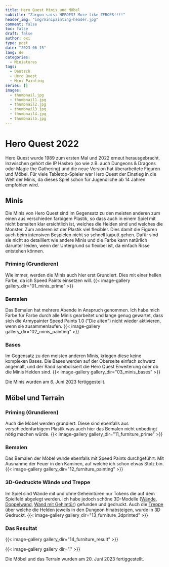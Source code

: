 ```yaml
---
title: Hero Quest Minis und Möbel
subtitle: "Zargon sais: HEROES? More like ZEROES!!!!"
header_img: "img/minipainting-header.jpg"
comment: false
toc: false
draft: false
author: oxi
type: post
date: "2023-06-15"
lang: de
categories:
  - Miniatures
tags:
  - Deutsch
  - Hero Quest
  - Mini Painting
series: []
images:
  - thumbnail.jpg
  - thumbnail1.jpg
  - thumbnail2.jpg
  - thumbnail3.jpg
  - thumbnail4.jpg
  - thumbnail5.jpg
---
```

# Hero Quest 2022
Hero Quest wurde 1989 zum ersten Mal und 2022 erneut herausgebracht. Inzwischen gehört die IP Hasbro (so wie z.B. auch Dungeons & Dragons oder Magic the Gathering) und die neue Version hat überarbeitete Figuren und Möbel. Für viele Tabletop-Spieler war Hero Quest der Einstieg in die Welt der Minis, da dieses Spiel schon für Jugendliche ab 14 Jahren empfohlen wird.

## Minis
Die Minis von Hero Quest sind im Gegensatz zu den meisten anderen zum einen aus verschieden farbigem Plastik, so dass auch in einem Spiel mit nicht bemalten klar ersichtlich ist, welches die Helden sind und welches die Monster. Zum anderen ist der Plastik viel flexibler. Dies damit die Figuren auch beim intensiven Bespielen nicht so schnell kaputt gehen. Dafür sind sie nicht so detailliert wie andere Minis und die Farbe kann natürlich darunter leiden, wenn der Untergrund so flexibel ist, da einfach Risse entstehen können.

### Priming (Grundieren)
Wie immer, werden die Minis auch hier erst Grundiert. Dies mit einer hellen Farbe, da ich Speed Paints einsetzen will.
{{< image-gallery gallery_dir="01_minis_prime" >}}

### Bemalen
Das Bemalen hat mehrere Abende in Anspruch genommen. Ich habe mich Farbe für Farbe durch alle Minis gearbeitet und lange genug gewartet, dass sich die Armypainter Speed Paints 1.0 ("Die alten") nicht wieder aktivieren, wenn sie zusammenlaufen.
{{< image-gallery gallery_dir="02_minis_painting" >}}

### Bases
Im Gegensatz zu den meisten anderen Minis, kriegen diese keine komplexen Bases. Die Bases werden auf der Oberseite einfach schwarz angemalt, und der Rand symbolisiert die Hero Quest Erweiterung oder ob die Minis Helden sind.
{{< image-gallery gallery_dir="03_minis_bases" >}}

Die Minis wurden am 6. Juni 2023 fertiggestellt.

## Möbel und Terrain
### Priming (Grundieren)
Auch die Möbel werden grundiert. Diese sind ebenfalls aus verschiedenfarbigem Plastik was auch hier das Bemalen nicht unbedingt nötig machen würde.
{{< image-gallery gallery_dir="11_furniture_prime" >}}

### Bemalen
Das Bemalen der Möbel wurde ebenfalls mit Speed Paints durchgeführt. Mit Ausnahme der Feuer in den Kaminen, auf welche ich schon etwas Stolz bin.
{{< image-gallery gallery_dir="12_furniture_painting" >}}

### 3D-Gedruckte Wände und Treppe
Im Spiel sind Wände mit und ohne Geheimtüren nur Tokens die auf dem Spielfeld abgelegt werden. Ich habe jedoch schöne 3D-Modelle ([Wände](https://www.thingiverse.com/thing:6000114), [Doppelwand](https://www.thingiverse.com/thing:6005201), [Wand mit Gehimtür](https://www.thingiverse.com/thing:6004303)) gefunden und gedruckt. Auch die [Treppe](https://www.thingiverse.com/thing:5020617) über welche die Helden jeweils in den Dungeon hinabsteigen, wurde in 3D Gedruckt.
{{< image-gallery gallery_dir="13_furniture_3dprinted" >}}

### Das Resultat
{{< image-gallery gallery_dir="14_furniture_result" >}}

{{< image-gallery gallery_dir="." >}}

Die Möbel und das Terrain wurden am 20. Juni 2023 fertiggestellt.
